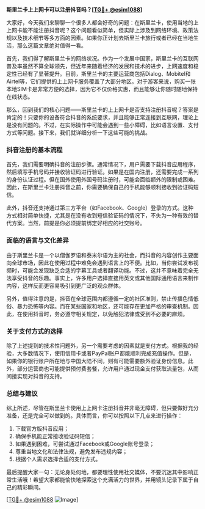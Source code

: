 **斯里兰卡上上网卡可以注册抖音吗？[[TG💪+ @esim1088](https://t.me/s/esim1088)]**

大家好，今天我们来聊聊一个很多人都会好奇的问题：在斯里兰卡，使用当地的上上网卡能不能注册抖音呢？这个问题看似简单，但实际上涉及到网络环境、政策法规以及技术细节等多方面的因素。如果你正计划去斯里兰卡旅行或者已经在当地生活，那么这篇文章绝对值得一看。

首先，我们得了解斯里兰卡的网络状况。作为一个发展中国家，斯里兰卡的互联网普及率虽然不算全球领先，但近年来随着经济的发展和技术的进步，上网速度和稳定性已经有了显著提升。目前，斯里兰卡的主要运营商包括Dialog、Mobitel和Airtel等，它们提供的上上网卡服务覆盖了大部分地区。对于游客来说，购买一张本地SIM卡是非常方便的选择，因为它不仅价格实惠，而且能够让你随时随地保持在线状态。

那么，回到我们的核心问题——斯里兰卡的上上网卡是否支持注册抖音呢？答案是肯定的！只要你的设备符合抖音的系统要求，并且能够正常连接到互联网，理论上是没有问题的。不过，在实际操作中可能会遇到一些小障碍，比如语言设置、支付方式等问题。接下来，我们就详细分析一下这些可能的挑战。

### 抖音注册的基本流程

首先，我们需要明确抖音的注册步骤。通常情况下，用户需要下载抖音应用程序，然后填写手机号码并接收验证码进行验证。如果是在国内注册，还需要完成一系列的身份认证过程。但在国外使用外国号码注册时，可能会面临额外的限制或困难。因此，在斯里兰卡注册抖音之前，你需要确保自己的手机能够顺利接收到验证码短信。

此外，抖音还支持通过第三方平台（如Facebook、Google）登录的方式。这种方式相对简单快捷，尤其是在没有收到短信验证码的情况下，不失为一种有效的替代方案。当然，前提是你必须提前绑定好相应的社交账号。

### 面临的语言与文化差异

由于斯里兰卡是一个以僧伽罗语和泰米尔语为主的社会，而抖音的内容创作主要面向全球市场，因此在使用过程中难免会遇到语言上的不便。比如，当你尝试发布视频时，可能会发现缺乏合适的字幕工具或者翻译功能。不过，这并不意味着完全无法享受抖音的乐趣。事实上，许多用户选择直接用英文或其他国际通用语言来制作内容，这样反而更容易吸引到更广泛的观众群体。

另外，值得注意的是，抖音在全球范围内都遵循一定的社区准则，禁止传播色情低俗、暴力恐怖等内容。而在某些国家和地区，还可能存在更加严格的审查机制。因此，在使用抖音时，务必遵守相关规定，以免触犯法律或受到不必要的麻烦。

### 关于支付方式的选择

除了上述提到的技术性问题外，另一个需要考虑的因素就是支付方式。根据我的经验，大多数情况下，使用信用卡或者PayPal账户都能顺利完成充值操作。但是，如果你的银行账户所在地与中国大陆不同，则有可能需要额外验证身份信息。此外，部分运营商也可能提供预付费套餐，允许用户通过现金支付获取流量包，从而间接实现对抖音的支持。

### 总结与建议

综上所述，尽管在斯里兰卡使用上上网卡注册抖音并非毫无障碍，但只要做好充分准备，还是完全可以做到的。具体而言，你可以按照以下几点来进行操作：

1. 下载官方版抖音应用；
2. 确保手机能正常接收验证码短信；
3. 如果遇到困难，可尝试通过Facebook或Google账号登录；
4. 尊重当地文化和法律法规，避免发布违规内容；
5. 根据个人需求选择合适的支付方式。

最后提醒大家一句：无论身处何地，都要理性使用社交媒体，不要沉迷其中影响正常生活哦！希望大家都能愉快地探索这个充满活力的世界，并用镜头记录下属于自己的精彩瞬间。

[[TG💪+ @esim1088](https://t.me/s/esim1088) ![Image](https://i.postimg.cc/4NQfJmqS/Snipaste-2025-05-13-00-14-12.png)]